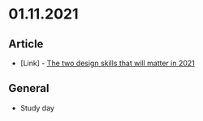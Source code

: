 # 01.11.2021

## Article

- \[Link\] - [The two design skills that will matter in 2021](https://uxdesign.cc/the-two-design-skills-that-will-matter-in-2021-555fd2018c70)

## General

- Study day
